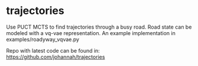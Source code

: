 # trajectories
Use PUCT MCTS to find trajectories through a busy road. Road state can be modeled 
with a vq-vae representation. An example implementation in examples/roadyway_vqvae.py

Repo with latest code can be found in:
https://github.com/johannah/trajectories
